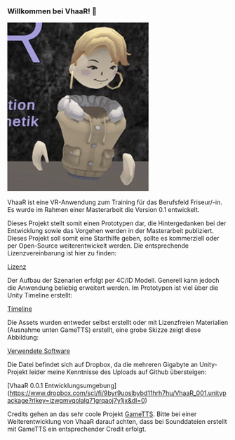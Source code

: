 ### Willkommen bei VhaaR! 👋

![Birgitt Winkt](https://github.com/VhaaR/VhaaR/blob/main/Birgittwinkt.gif)

<!-- Kommentar -->

VhaaR ist eine VR-Anwendung zum Training für das Berufsfeld Friseur/-in. Es wurde im Rahmen einer Masterarbeit die Version 0.1 entwickelt. 

Dieses Projekt stellt somit einen Prototypen dar, die Hintergedanken bei der Entwicklung sowie das Vorgehen werden in der Masterarbeit publiziert. Dieses Projekt soll somit eine Starthilfe geben, sollte es kommerziell oder per Open-Source weiterentwickelt werden. Die entsprechende Lizenzvereinbarung ist hier zu finden: 

[Lizenz](https://github.com/VhaaR/VhaaR/blob/main/7_Veroeffentlichung.png)

Der Aufbau der Szenarien erfolgt per 4C/ID Modell. Generell kann jedoch die Anwendung beliebig erweitert werden. Im Prototypen ist viel über die Unity Timeline erstellt: 

[Timeline](https://github.com/VhaaR/VhaaR/blob/main/5_Umsetzung.png)

Die Assets wurden entweder selbst erstellt oder mit Lizenzfreien Materialien (Ausnahme unten GameTTS) erstellt, eine grobe Skizze zeigt diese Abbildung: 

[Verwendete Software](https://github.com/VhaaR/VhaaR/blob/main/3_SoftwareAufbau.png)

Die Datei befindet sich auf Dropbox, da die mehreren Gigabyte an Unity-Projekt leider meine Kenntnisse des Uploads auf Github übersteigen: 

[VhaaR 0.0.1 Entwicklungsumgebung] (https://www.dropbox.com/scl/fi/9byr9uoslbybd11hrh7hu/VhaaR_001.unitypackage?rlkey=izwgmvqolalg71grqaoj7y1jx&dl=0)

Credits gehen an das sehr coole Projekt [GameTTS](https://github.com/lexkoro/GameTTS). Bitte bei einer Weiterentwicklung von VhaaR darauf achten, dass bei Sounddateien erstellt mit GameTTS ein entsprechender Credit erfolgt. 
